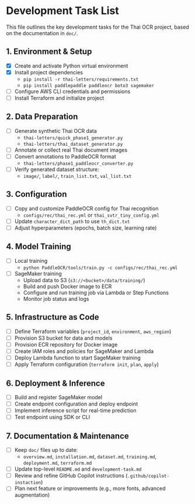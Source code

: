 # Development Task List

This file outlines the key development tasks for the Thai OCR project, based on the documentation in `doc/`.

## 1. Environment & Setup

- [x] Create and activate Python virtual environment
- [x] Install project dependencies
  - `pip install -r thai-letters/requirements.txt`
  - `pip install paddlepaddle paddleocr boto3 sagemaker`
- [ ] Configure AWS CLI credentials and permissions
- [ ] Install Terraform and initialize project

## 2. Data Preparation

- [ ] Generate synthetic Thai OCR data
  - `thai-letters/quick_phase1_generator.py`
  - `thai-letters/thai_dataset_generator.py`
- [ ] Annotate or collect real Thai document images
- [ ] Convert annotations to PaddleOCR format
  - `thai-letters/phase1_paddleocr_converter.py`
- [ ] Verify generated dataset structure:
  - `image/`, `label/`, `train_list.txt`, `val_list.txt`

## 3. Configuration

- [ ] Copy and customize PaddleOCR config for Thai recognition
  - `configs/rec/thai_rec.yml` or `thai_svtr_tiny_config.yml`
- [ ] Update `character_dict_path` to use `th_dict.txt`
- [ ] Adjust hyperparameters (epochs, batch size, learning rate)

## 4. Model Training

- [ ] Local training
  - `python PaddleOCR/tools/train.py -c configs/rec/thai_rec.yml`
- [ ] SageMaker training
  - Upload data to S3 (`s3://<bucket>/data/training/`)
  - Build and push Docker image to ECR
  - Configure and run training job via Lambda or Step Functions
  - Monitor job status and logs

## 5. Infrastructure as Code

- [ ] Define Terraform variables (`project_id`, `environment`, `aws_region`)
- [ ] Provision S3 bucket for data and models
- [ ] Provision ECR repository for Docker image
- [ ] Create IAM roles and policies for SageMaker and Lambda
- [ ] Deploy Lambda function to start SageMaker training
- [ ] Apply Terraform configuration (`terraform init`, `plan`, `apply`)

## 6. Deployment & Inference

- [ ] Build and register SageMaker model
- [ ] Create endpoint configuration and deploy endpoint
- [ ] Implement inference script for real-time prediction
- [ ] Test endpoint using SDK or CLI

## 7. Documentation & Maintenance

- [ ] Keep `doc/` files up to date:
  - `overview.md`, `installation.md`, `dataset.md`, `training.md`, `deployment.md`, `terraform.md`
- [ ] Update top-level `README.md` and `development-task.md`
- [ ] Review and refine GitHub Copilot instructions (`.github/copilot-instaction`)
- [ ] Plan next feature or improvements (e.g., more fonts, advanced augmentation)
